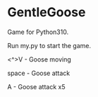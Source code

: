 # GentleGoose

Game for Python310.

Run my.py to start the game.

<^>V - Goose moving

space - Goose attack

A - Goose attack x5
